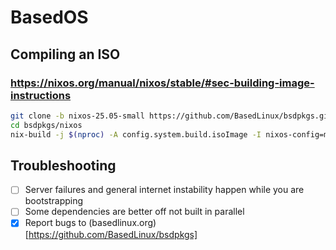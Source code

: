 # BasedOS
## Compiling an ISO
### https://nixos.org/manual/nixos/stable/#sec-building-image-instructions
```sh
git clone -b nixos-25.05-small https://github.com/BasedLinux/bsdpkgs.git
cd bsdpkgs/nixos
nix-build -j $(nproc) -A config.system.build.isoImage -I nixos-config=modules/installer/cd-dvd/installation-cd-minimal.nix default.nix
```
## Troubleshooting
- [ ] Server failures and general internet instability happen while you are bootstrapping
- [ ] Some dependencies are better off not built in parallel
- [x] Report bugs to (basedlinux.org)[https://github.com/BasedLinux/bsdpkgs]
